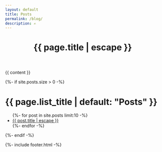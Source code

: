 ```yaml
---
layout: default
title: Posts
permalink: /blog/
description: ✍
---
```

<header>
  <h1>{{ page.title | escape }}</h1>
</header><main>

{{ content }}

  {%- if site.posts.size > 0 -%}
    <h1>{{ page.list_title | default: "Posts" }}</h1>
    <ul class="more-space">
      {%- for post in site.posts limit:10 -%}
      <li><a class="post-link" href="{{ post.url | relative_url }}">{{ post.title | escape }}</a></li>
      {%- endfor -%}
    </ul>
  {%- endif -%}

{%- include footer.html -%}

</main>
